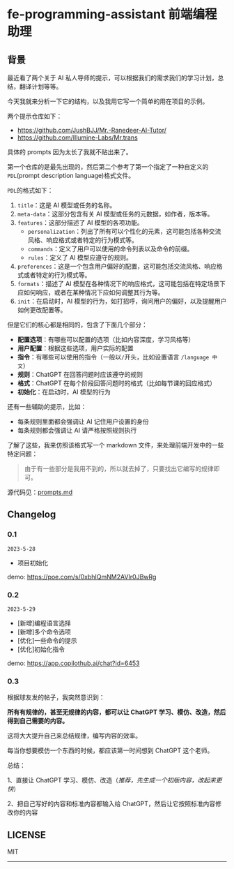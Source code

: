 # fe-programming-assistant 前端编程助理

## 背景

最近看了两个关于 AI 私人导师的提示，可以根据我们的需求我们的学习计划，总结，翻译计划等等。

今天我就来分析一下它的结构，以及我用它写一个简单的用在项目的示例。

两个提示仓库如下：

- https://github.com/JushBJJ/Mr.-Ranedeer-AI-Tutor/
- https://github.com/Illumine-Labs/Mr.trans

具体的 prompts 因为太长了我就不贴出来了。

第一个仓库的是最先出现的，然后第二个参考了第一个指定了一种自定义的`PDL`(prompt description language)格式文件。

`PDL`的格式如下：

1. `title`：这是 AI 模型或任务的名称。
2. `meta-data`：这部分包含有关 AI 模型或任务的元数据，如作者，版本等。
3. `features`：这部分描述了 AI 模型的各项功能。
   - `personalization`：列出了所有可以个性化的元素，这可能包括各种交流风格、响应格式或者特定的行为模式等。
   - `commands`：定义了用户可以使用的命令列表以及命令的前缀。
   - `rules`：定义了 AI 模型应遵守的规则。
4. `preferences`：这是一个包含用户偏好的配置，这可能包括交流风格、响应格式或者特定的行为模式等。
5. `formats`：描述了 AI 模型在各种情况下的响应格式，这可能包括在特定场景下应如何响应，或者在某种情况下应如何调整其行为等。
6. `init`：在启动时，AI 模型的行为，如打招呼，询问用户的偏好，以及提醒用户如何更改配置等。

但是它们的核心都是相同的，包含了下面几个部分：

- **配置选项**：有哪些可以配置的选项（比如内容深度，学习风格等）
- **用户配置**：根据这些选项，用户实际的配置
- **指令**：有哪些可以使用的指令（一般以`/`开头，比如设置语言 `/language 中文`）
- **规则**：ChatGPT 在回答问题时应该遵守的规则
- **格式**：ChatGPT 在每个阶段回答问题时的格式（比如每节课的回应格式）
- **初始化**：在启动时，AI 模型的行为

还有一些辅助的提示，比如：

- 每条规则里面都会强调让 AI 记住用户设置的身份
- 每条规则都会强调让 AI 请严格按照规则执行

了解了这些，我来仿照该格式写一个 markdown 文件，来处理前端开发中的一些特定问题：

> 由于有一些部分是我用不到的，所以就去掉了，只要找出它编写的规律即可。

源代码见：[prompts.md](./prompts.md)

## Changelog

### 0.1

`2023-5-28`

- 项目初始化

demo: https://poe.com/s/0xbhIQmNM2AVIr0JBwRg

### 0.2

`2023-5-29`

- [新增]编程语言选择
- [新增]多个命令选项
- [优化]一些命令的提示
- [优化]初始化指令

demo: https://app.copilothub.ai/chat?id=6453

### 0.3

根据球友发的帖子，我突然意识到：

**所有有规律的，甚至无规律的内容，都可以让 ChatGPT 学习、模仿、改造，然后得到自己需要的内容。**

这将大大提升自己来总结规律，编写内容的效率。

每当你想要模仿一个东西的时候，都应该第一时间想到 ChatGPT 这个老师。

总结：

1、直接让 ChatGPT 学习、模仿、改造（_推荐，先生成一个初版内容，改起来更快_）

2、把自己写好的内容和标准内容都输入给 ChatGPT，然后让它按照标准内容修改你的内容

## LICENSE

MIT

---
